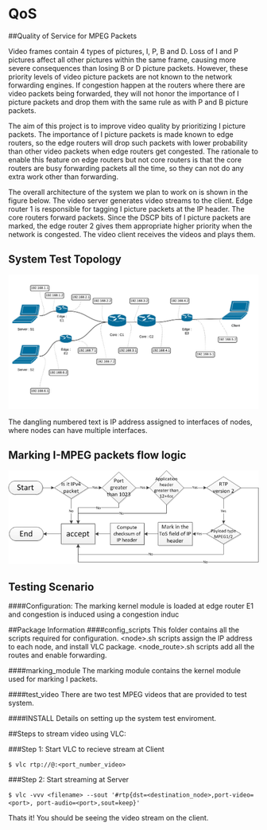 # QoS
##Quality of Service for MPEG Packets

Video frames contain 4 types of pictures, I, P, B and D. Loss of I and P pictures affect all other pictures within the same frame, causing more severe consequences than losing B or D picture packets. However, these priority levels of video picture packets are not known to the network forwarding engines.  If congestion happen at  the  routers  where  there  are  video  packets  being  forwarded,  they  will  not honor the importance of I picture packets and drop them with the same rule as with P and B picture packets.

The aim of this project is to improve video quality by prioritizing I picture
packets.  The importance of I picture packets is made known to edge routers, so the edge routers will drop such packets with lower probability than other video packets when edge routers get congested.  The rationale to enable this  feature  on  edge  routers  but  not  core  routers  is  that  the  core  routers  are busy forwarding packets all the time, so they can not do any extra work other than forwarding.

The overall architecture of the system we plan to work on is shown in the figure below.  The video server generates video streams to the client.  Edge router 1 is responsible for tagging I picture packets at the IP header.  The core routers forward packets.  Since the DSCP bits of I picture packets are marked, the edge router 2 gives them appropriate higher priority when the network is congested. The video client receives the videos and plays them.



## System Test Topology 

![solarized dualmode](https://github.com/kkushagra/QoS/blob/master/topology.png)

The dangling numbered text is IP address assigned to interfaces of nodes, where nodes can have multiple interfaces.

## Marking I-MPEG packets flow logic

![solarized dualmode](https://github.com/kkushagra/QoS/blob/master/moduleflow.png)

## Testing Scenario
####Configuration:
The marking kernel module is loaded at edge router E1 and congestion is induced using a congestion induc


##Package Information
####config_scripts
This folder contains all the scripts required for configuration.
\<node>.sh scripts assign the IP address to each node, and install
VLC  package. 
\<node_route>.sh  scripts  add  all  the  routes  and  enable forwarding. 

####marking_module
The marking module contains the kernel module used for marking I packets.

####test_video
There  are  two  test  MPEG  videos  that  are  provided  to  test system.

####INSTALL
Details on setting up the system test enviroment.

##Steps to stream video using VLC:

###Step 1: Start VLC to recieve stream at Client

````
$ vlc rtp://@:<port_number_video>
````
###Step 2: Start streaming at Server

````
$ vlc -vvv <filename> --sout '#rtp{dst=<destination_node>,port-video=<port>, port-audio=<port>,sout=keep}'
````

Thats it! You should be seeing the video stream on the client.
